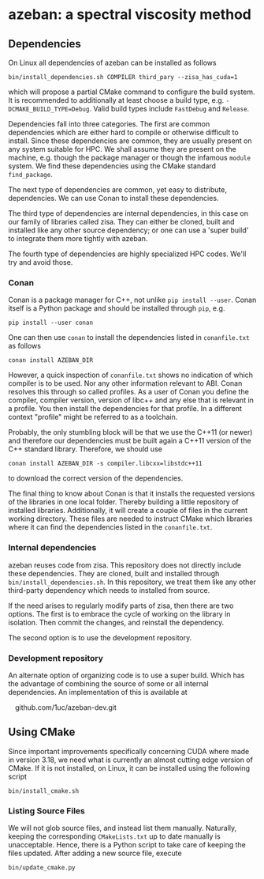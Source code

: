 # azeban: a spectral viscosity method

## Dependencies
On Linux all dependencies of azeban can be installed as follows

    bin/install_dependencies.sh COMPILER third_pary --zisa_has_cuda=1

which will propose a partial CMake command to configure the build system.
It is recommended to additionally at least choose a build type, e.g.
`-DCMAKE_BUILD_TYPE=Debug`. Valid build types include `FastDebug` and
`Release`.

Dependencies fall into three categories. The first are common dependencies
which are either hard to compile or otherwise difficult to install. Since these
dependencies are common, they are usually present on any system suitable for
HPC. We shall assume they are present on the machine, e.g. though the package
manager or though the infamous `module` system. We find these dependencies using
the CMake standard `find_package`.

The next type of dependencies are common, yet easy to distribute, dependencies.
We can use Conan to install these dependencies.

The third type of dependencies are internal dependencies, in this case on our
family of libraries called zisa. They can either be cloned, built and installed
like any other source dependency; or one can use a 'super build' to integrate
them more tightly with azeban.

The fourth type of dependencies are highly specialized HPC codes. We'll try and
avoid those.

### Conan
Conan is a package manager for C++, not unlike `pip install --user`. Conan
itself is a Python package and should be installed through `pip`, e.g.

    pip install --user conan
    
One can then use `conan` to install the dependencies listed in `conanfile.txt`
as follows

    conan install AZEBAN_DIR
    
However, a quick inspection of `conanfile.txt` shows no indication of which
compiler is to be used. Nor any other information relevant to ABI. Conan
resolves this through so called profiles. As a user of Conan you define the
compiler, compiler version, version of libc++ and any else that is relevant in a
profile. You then install the dependencies for that profile. In a different
context "profile" might be referred to as a toolchain.

Probably, the only stumbling block will be that we use the C++11 (or newer) and
therefore our dependencies must be built again a C++11 version of the C++
standard library. Therefore, we should use

    conan install AZEBAN_DIR -s compiler.libcxx=libstdc++11

to download the correct version of the dependencies.

The final thing to know about Conan is that it installs the requested versions
of the libraries in one local folder. Thereby building a little repository of
installed libraries. Additionally, it will create a couple of files in the
current working directory. These files are needed to instruct CMake which
libraries where it can find the dependencies listed in the `conanfile.txt`.

### Internal dependencies
azeban reuses code from zisa. This repository does not directly include these
dependencies. They are cloned, built and installed through
`bin/install_dependencies.sh`. In this repository, we treat them like any other
third-party dependency which needs to installed from source.

If the need arises to regularly modify parts of zisa, then there are two
options. The first is to embrace the cycle of working on the library in
isolation. Then commit the changes, and reinstall the dependency.

The second option is to use the development repository.

### Development repository
An alternate option of organizing code is to use a super build. Which has the
advantage of combining the source of some or all internal dependencies. An
implementation of this is available at

&emsp;github.com/1uc/azeban-dev.git

## Using CMake
Since important improvements specifically concerning CUDA where made in version
3.18, we need what is currently an almost cutting edge version of CMake. If it is
not installed, on Linux, it can be installed using the following script

    bin/install_cmake.sh
    
### Listing Source Files
We will not glob source files, and instead list them manually. Naturally,
keeping the corresponding `CMakeLists.txt` up to date manually is unacceptable.
Hence, there is a Python script to take care of keeping the files updated. After
adding a new source file, execute

    bin/update_cmake.py
